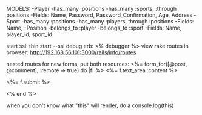 MODELS:
  -Player
    -has_many :positions
    -has_many :sports, :through positions
    -Fields: Name, Password, Password_Confirmation, Age, Address
  -Sport
    -has_many :positions
    -has_many :players, through :positions
    -Fields: Name,
  -Position
    -belongs_to :player
    -belongs_to :sport
    -Fields: Name, player_id, sport_id

start ssl: thin start --ssl
debug erb: <% debugger %>
view rake routes in browser: http://192.168.56.101:3000/rails/info/routes

nested routes for new forms, put both resources:
<%= form_for([@post, @comment], :remote => true) do |f|  %>
  <%= f.text_area :content %>

  <p><%= f.submit %></p>
<% end %>

when you don't know what "this" will render, do a console.log(this)
